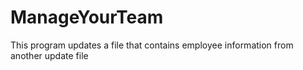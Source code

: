 # ManageYourTeam
This program updates a file that contains employee information from another update file
